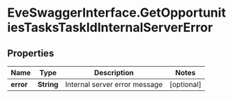 # EveSwaggerInterface.GetOpportunitiesTasksTaskIdInternalServerError

## Properties
Name | Type | Description | Notes
------------ | ------------- | ------------- | -------------
**error** | **String** | Internal server error message | [optional] 


